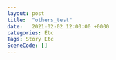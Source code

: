 ```yaml
---
layout: post
title:  "others_test"
date:   2021-02-02 12:00:00 +0000
categories: Etc
Tags: Story Etc
SceneCode: []
---
```

